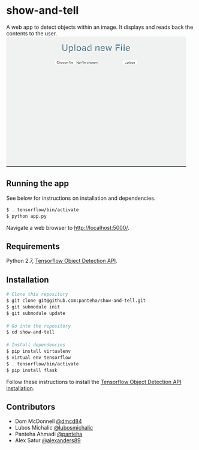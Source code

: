 # show-and-tell

A web app to detect objects within an image. It displays and reads back the contents to the user.
![show and tell](images/fruitbowl_loop.gif "Show and tell processing a photo of fruit bowl")


## Running the app

See below for instructions on installation and dependencies.
```bash
$ . tensorflow/bin/activate
$ python app.py

```
Navigate a web browser to [http://localhost:5000/](http://localhost:5000/).

## Requirements

Python 2.7, [Tensorflow Object Detection API](https://github.com/tensorflow/models/tree/master/object_detection).

## Installation

```bash
# Clone this repository
$ git clone git@github.com:panteha/show-and-tell.git
$ git submodule init
$ git submodule update

# Go into the repository
$ cd show-and-tell

# Install dependencies
$ pip install virtualenv
$ virtual env tensorflow
$ . tensorflow/bin/activate
$ pip install flask
```
Follow these instructions to install the [Tensorflow Object Detection API installation](https://github.com/tensorflow/models/blob/master/object_detection/g3doc/installation.md).

## Contributors

- Dom McDonnell   [@dmcd84](https://github.com/dmcd84)
- Lubos Michalic  [@lubosmichalic](https://github.com/lubosmichalic)
- Panteha Ahmadi  [@panteha](http://github.com/panteha)
- Alex Satur      [@alexanders89](http://github.com/alexanders89)
